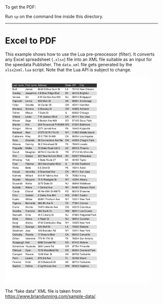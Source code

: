To get the PDF:

Run `sp` on the command line inside this directory.

----

# Excel to PDF

This example shows how to use the Lua pre-preocessor (filter).
It converts any Excel spreadsheet (`.xlsx`) file into an XML file suitable as an input for the speedata Publisher.
The `data.xml` file gets generated by the `xlsx2xml.lua` script.
Note that the Lua API is subject to change.


![Image of the result](firstpage.png)

The “fake data” XML file is taken from https://www.briandunning.com/sample-data/.
